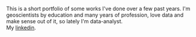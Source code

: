 This is a short portfolio of some works I've done over a few past years. I'm geoscientists by education and many years of profession, love data and make sense out of it, so lately I'm data-analyst.   
My [linkedin](https://www.linkedin.com/in/itishchenko/).
